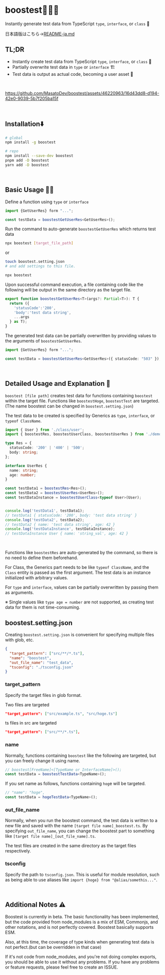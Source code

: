 # boostest🚀🚀🚀

Instantly generate test data from TypeScript `type`, `interface`, or `class` 🤖

日本語版はこちら→[README-ja.md](https://github.com/MasatoDev/boostest/blob/main/README-ja.md)

## TL;DR

- Instantly create test data from TypeScript `type`, `interface`, or `class` 📝
- Partially overwrite test data in `type` or `interface` 🏗️
- Test data is output as actual code, becoming a user asset 💸

<br />

https://github.com/MasatoDev/boostest/assets/46220963/16d43dd8-d194-42e0-9039-5b7f205ba15f

<br />

## Installation⬇️

```Bash
# global
npm install -g boostest

# repo
npm install --save-dev boostest
pnpm add -D boostest
yarn add -D boostest
```

<br />

## Basic Usage 🚀🚀

Define a function using `type` or `interface`

```ts
import {GetUserRes} form "...";

const testData = boostestGetUserRes<GetUserRes>();
```

Run the command to auto-generate `boostestGetUserRes` which returns test data


```bash
npx boostest [target_file_path]
```

or

```bash
touch boostest.setting.json
# and add settings to this file.

npx boostest
```

Upon successful command execution, a file containing code like the following will be output in the same directory as the target file.

```ts
export function boostestGetUserRes<T>(args?: Partial<T>): T {
  return ({
    'statusCode':'200',
    'body':'test data string',
    ...args
  } as T);
}
```

The generated test data can be partially overwritten by providing values to the arguments of `boostestGetUserRes`.

```ts
import {GetUserRes} form "...";

const testData = boostestGetUserRes<GetUserRes>({ statusCode: "503" });
```

<br />

## Detailed Usage and Explanation 🔧

`boostest [file path]` creates test data for functions containing `boostest` within the target file.
Functions like `boostestHoge`, `boostestTest` are targeted. (The name boostest can be changed in `boostest.setting.json`)

The test data to be created is specified by Generics as `type`, `interface`, or `typeof ClassName`.

```ts
import { User } from './class/user';
import { boostestRes, boostestUserClass, boostestUserRes } from './demo_test_data';

type Res = {
  statusCode: '200' | '400' | '500';
  body: string;
};

interface UserRes {
  name: string;
  age: number;
}

const testData1 = boostestRes<Res>();
const testData2 = boostestUserRes<UserRes>();
const testDataInstance = boostestUserClass<typeof User>(User);


console.log('testData1', testData1);
// testData1 { statusCode: '200', body: 'test data string' }
console.log('testData2', testData2);
// testData2 { name: 'test data string', age: 42 }
console.log('testDataInstance', testDataInstance);
// testDataInstance User { name: 'string_val', age: 42 }
```

<br />

Functions like `boostestRes` are auto-generated by the command, so there is no need to define them beforehand.

For Class, the Generics part needs to be like `typeof ClassName`, and the `Class` entity is passed as the first argument.
The test data is an instance initialized with arbitrary values.

For `type` and `interface`, values can be partially overwritten by passing them as arguments.

※ Single values like `type age = number` are not supported, as creating test data for them is not time-consuming.

## boostest.setting.json

Creating `boostest.setting.json` is convenient for specifying multiple files with glob, etc.

```json
{
  "target_pattern": ["src/**/*.ts"],
  "name": "boostest",
  "out_file_name": "test_data",
  "tsconfig": "./tsconfig.json"
}
```

### target_pattern

Specify the target files in glob format.

Two files are targeted

```json
"target_pattern": ["src/example.ts", "src/hoge.ts"]
```

ts files in src are targeted

```json
"target_pattern": ["src/**/*.ts"],
```

### name

Normally, functions containing `boostest` like the following are targeted, but you can freely change it using name.

```ts
// boostest[FreeName]<[TypeName or InterfaceName]>();
const testData = boostestTestData<TypeName>();
```

If you set name as follows, functions containing `hog`e will be targeted.

```ts
// "name": "hoge",
const testData = hogeTestData<TypeName>();
```

### out_file_name

Normally, when you run the boostest command, the test data is written to a new file and saved with the name `[target file name]_boostest.ts`.
By specifying `out_file_name`, you can change the boostest part to something like `[target file name]_[out_file_name].ts`.

The test files are created in the same directory as the target files respectively.

### tsconfig
Specify the path to `tsconfig.json`.
This is useful for module resolution, such as being able to use aliases like `import {hoge} from "@alias/somethis..."`.

<br />

## Additional Notes ⚠️

Boostest is currently in beta.
The basic functionality has been implemented, but the code provided from node_modules is a mix of ESM, Commonjs, and other notations, and is not perfectly covered.
Boostest basically supports ESM.

Also, at this time, the coverage of type kinds when generating test data is not perfect.(but can be overridden in that case)

If it's not code from node_modules, and you're not doing complex exports, you should be able to use it without any problems.
If you have any problems or feature requests, please feel free to create an ISSUE.
